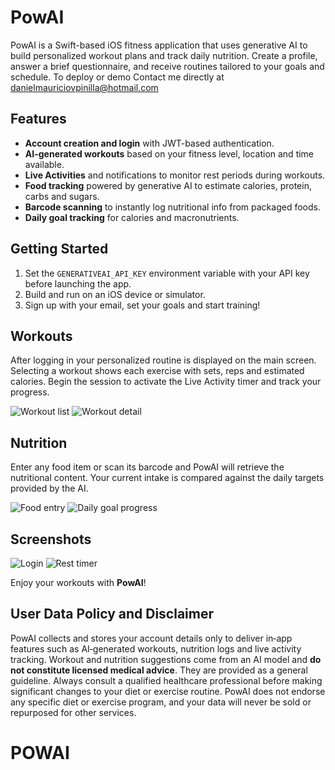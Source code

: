 # PowAI

PowAI is a Swift-based iOS fitness application that uses generative AI to build personalized workout plans and track daily nutrition. Create a profile, answer a brief questionnaire, and receive routines tailored to your goals and schedule. To deploy or demo Contact me directly at danielmauriciovpinilla@hotmail.com

## Features
- **Account creation and login** with JWT-based authentication.
- **AI-generated workouts** based on your fitness level, location and time available.
- **Live Activities** and notifications to monitor rest periods during workouts.
- **Food tracking** powered by generative AI to estimate calories, protein, carbs and sugars.
- **Barcode scanning** to instantly log nutritional info from packaged foods.
- **Daily goal tracking** for calories and macronutrients.

## Getting Started
1. Set the `GENERATIVEAI_API_KEY` environment variable with your API key before launching the app.
2. Build and run on an iOS device or simulator.
3. Sign up with your email, set your goals and start training!

## Workouts
After logging in your personalized routine is displayed on the main screen. Selecting a workout shows each exercise with sets, reps and estimated calories. Begin the session to activate the Live Activity timer and track your progress.

![Workout list](https://github.com/user-attachments/assets/17227519-7285-4d65-9dec-28ff6bc50672)
![Workout detail](https://github.com/user-attachments/assets/6ca7773b-c59a-4e18-b257-5dd5870fbe9e)

## Nutrition
Enter any food item or scan its barcode and PowAI will retrieve the nutritional content. Your current intake is compared against the daily targets provided by the AI.

![Food entry](https://github.com/user-attachments/assets/0a37e332-9fd1-4348-be5d-e5fa6ca51904)
![Daily goal progress](https://github.com/user-attachments/assets/98997647-36b1-436a-b79e-19ddac21bb31)

## Screenshots
![Login](https://github.com/user-attachments/assets/871892ac-ded1-45d6-a87f-bd7bce5949a5)
![Rest timer](https://github.com/user-attachments/assets/863eceba-4a7d-4dbe-bf15-8861dcccec22)

Enjoy your workouts with **PowAI**!

## User Data Policy and Disclaimer
PowAI collects and stores your account details only to deliver in‑app features
such as AI‑generated workouts, nutrition logs and live activity tracking.
Workout and nutrition suggestions come from an AI model and **do not constitute
licensed medical advice**. They are provided as a general guideline. Always
consult a qualified healthcare professional before making significant changes to
your diet or exercise routine. PowAI does not endorse any specific diet or
exercise program, and your data will never be sold or repurposed for other
services.
# POWAI
